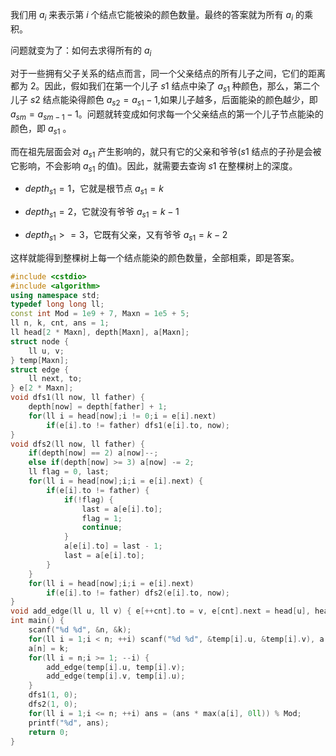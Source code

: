 我们用 $a_i$ 来表示第 $i$ 个结点它能被染的颜色数量。最终的答案就为所有 $a_i$ 的乘积。

问题就变为了：如何去求得所有的 $a_i$

对于一些拥有父子关系的结点而言，同一个父亲结点的所有儿子之间，它们的距离都为 $2$。因此，假如我们在第一个儿子 $s1$ 结点中染了 $a_{s1}$ 种颜色，那么，第二个儿子 $s2$ 结点能染得颜色 $a_{s2} = a_{s1}-1$,如果儿子越多，后面能染的颜色越少，即 $a_{sm}=a_{sm-1}-1$。问题就转变成如何求每一个父亲结点的第一个儿子节点能染的颜色，即 $a_
{s1}$ 。

而在祖先层面会对 $a_{s1}$ 产生影响的，就只有它的父亲和爷爷($s1$ 结点的子孙是会被它影响，不会影响 $a_{s1}$ 的值)。因此，就需要去查询 $s1$ 在整棵树上的深度。

- $depth_{s1}=1$，它就是根节点 $a_{s1}=k$

- $depth_{s1}=2$，它就没有爷爷  $a_{s1}=k-1$

- $depth_{s1}>=3$，它既有父亲，又有爷爷 $a_{s1}=k-2$

这样就能得到整棵树上每一个结点能染的颜色数量，全部相乘，即是答案。

```cpp
#include <cstdio>
#include <algorithm>
using namespace std;
typedef long long ll;
const int Mod = 1e9 + 7, Maxn = 1e5 + 5;
ll n, k, cnt, ans = 1;
ll head[2 * Maxn], depth[Maxn], a[Maxn];
struct node {
	ll u, v;
} temp[Maxn];
struct edge {
	ll next, to;
} e[2 * Maxn];
void dfs1(ll now, ll father) {
	depth[now] = depth[father] + 1;
	for(ll i = head[now];i != 0;i = e[i].next)
		if(e[i].to != father) dfs1(e[i].to, now);
}
void dfs2(ll now, ll father) {
	if(depth[now] == 2) a[now]--;
	else if(depth[now] >= 3) a[now] -= 2;
	ll flag = 0, last;
	for(ll i = head[now];i;i = e[i].next) {
		if(e[i].to != father) {
			if(!flag) {
				last = a[e[i].to];
				flag = 1;
				continue;
			}
			a[e[i].to] = last - 1;
			last = a[e[i].to];
		}
	}
	for(ll i = head[now];i;i = e[i].next)
		if(e[i].to != father) dfs2(e[i].to, now);
}
void add_edge(ll u, ll v) { e[++cnt].to = v, e[cnt].next = head[u], head[u] = cnt; }
int main() {
	scanf("%d %d", &n, &k);
	for(ll i = 1;i < n; ++i) scanf("%d %d", &temp[i].u, &temp[i].v), a[i] = k;
	a[n] = k;
	for(ll i = n;i >= 1; --i) {
		add_edge(temp[i].u, temp[i].v);
		add_edge(temp[i].v, temp[i].u);
	}
	dfs1(1, 0);
	dfs2(1, 0);
	for(ll i = 1;i <= n; ++i) ans = (ans * max(a[i], 0ll)) % Mod;
	printf("%d", ans);
	return 0;
}
```